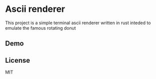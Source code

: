 # Ascii renderer

This project is a simple terminal ascii renderer written in rust inteded to emulate the famous rotating donut

## Demo



## License

MIT
